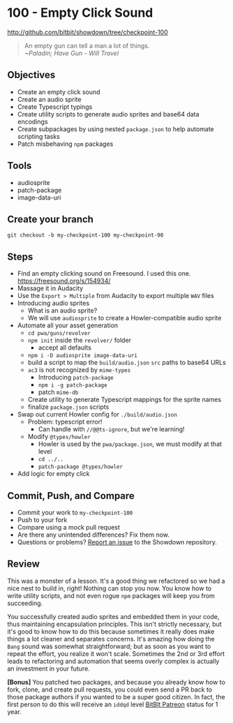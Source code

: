 # 100 - Empty Click Sound

http://github.com/bltbit/showdown/tree/checkpoint-100

> An empty gun can tell a man a lot of things.  
> _~Paladin; Have Gun - Will Travel_

## Objectives

- Create an empty click sound
- Create an audio sprite
- Create Typescript typings
- Create utility scripts to generate audio sprites and base64 data encodings
- Create subpackages by using nested `package.json` to help automate scripting tasks
- Patch misbehaving `npm` packages

## Tools

- audiosprite
- patch-package
- image-data-uri

## Create your branch

```
git checkout -b my-checkpoint-100 my-checkpoint-90
```

## Steps

- Find an empty clicking sound on Freesound. I used this one. https://freesound.org/s/154934/
- Massage it in Audacity
- Use the `Export > Multiple` from Audacity to export multiple `WAV` files
- Introducing audio sprites
  - What is an audio sprite?
  - We will use `audiosprite` to create a Howler-compatible audio sprite
- Automate all your asset generation
  - `cd pwa/guns/revolver`
  - `npm init` inside the `revolver/` folder
    - accept all defaults
  - `npm i -D audiosprite image-data-uri`
  - build a script to map the `build/audio.json` `src` paths to base64 URLs
  - `ac3` is not recognized by `mime-types`
    - Introducing `patch-package`
    - `npm i -g patch-package`
    - patch `mime-db`
  - Create utility to generate Typescript mappings for the sprite names
  - finalize `package.json` scripts
- Swap out current Howler config for `./build/audio.json`
  - Problem: typescript error!
    - Can handle with `//@@ts-ignore`, but we're learning!
  - Modify `@types/howler`
    - Howler is used by the `pwa/package.json`, we must modify at that level
    - `cd ../..`
    - `patch-package @types/howler`
- Add logic for empty click

## Commit, Push, and Compare

- Commit your work to `my-checkpoint-100`
- Push to your fork
- Compare using a mock pull request
- Are there any unintended differences? Fix them now.
- Questions or problems? [Report an issue](https://github.com/bltbit/showdown/issues) to the Showdown repository.

## Review

This was a monster of a lesson. It's a good thing we refactored so we had a nice nest to build in, right! Nothing can stop you now. You know how to write utility scripts, and not even rogue `npm` packages will keep you from succeeding.

You successfully created audio sprites and embedded them in your code, thus maintaining encapsulation principles. This isn't strictly necessary, but it's good to know how to do this because sometimes it really does make things a lot cleaner and separates concerns. It's amazing how doing the `Bang` sound was somewhat straightforward; but as soon as you want to repeat the effort, you realize it won't scale. Sometimes the 2nd or 3rd effort leads to refactoring and automation that seems overly complex is actually an investment in your future.

**[Bonus]** You patched two packages, and because you already know how to fork, clone, and create pull requests, you could even send a PR back to those package authors if you wanted to be a super good citizen. In fact, the first person to do this will receive an `iddqd` level [BitBlt Patreon](https://www.patreon.com/bltbit) status for 1 year.
